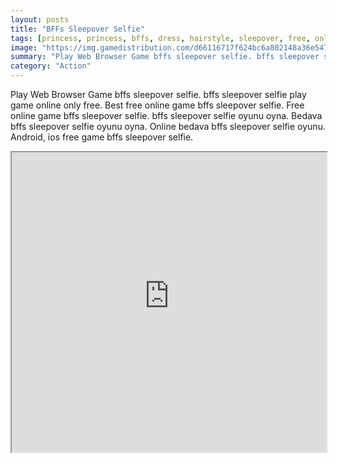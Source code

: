 ```yaml
---
layout: posts
title: "BFFs Sleepover Selfie"
tags: [princess, princess, bffs, dress, hairstyle, sleepover, free, online, games, oyna, game, free, games, play, play, games]
image: "https://img.gamedistribution.com/d66116717f624bc6a802148a36e54738.jpg"
summary: "Play Web Browser Game bffs sleepover selfie. bffs sleepover selfie play game online only free. Best free online game bffs sleepover selfie. Free online game bffs sleepover selfie. bffs sleepover selfie oyunu oyna. Bedava bffs sleepover selfie oyunu oyna. Online bedava bffs sleepover selfie oyunu. Android, ios free game bffs sleepover selfie."
category: "Action"
---
```


Play Web Browser Game bffs sleepover selfie. bffs sleepover selfie play game online only free. Best free online game bffs sleepover selfie. Free online game bffs sleepover selfie. bffs sleepover selfie oyunu oyna. Bedava bffs sleepover selfie oyunu oyna. Online bedava bffs sleepover selfie oyunu. Android, ios free game bffs sleepover selfie.

<iframe width="100%" height="480px;" src="https://html5.gamedistribution.com/d66116717f624bc6a802148a36e54738/"></iframe>